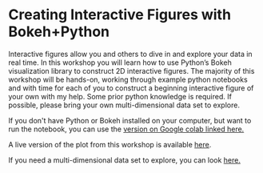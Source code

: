 # Creating Interactive Figures with Bokeh+Python 

Interactive figures allow you and others to dive in and explore your data in real time.  In this workshop you will learn how to use Python’s Bokeh visualization library to construct 2D interactive figures.  The majority of this workshop will be hands-on, working through example python notebooks and with time for each of you to construct a beginning interactive figure of your own with my help.  Some prior python knowledge is required.  If possible, please bring your own multi-dimensional data set to explore.

If you don't have Python or Bokeh installed on your computer, but want to run the notebook, you can use the [version on Google colab linked here.](https://colab.research.google.com/drive/1ByHW4y21BJui69NcnRDXaz0UDzq-hdTD?usp=sharing)

A live version of the plot from this workshop is available [here](https://ageller.github.io/IntroToBokeh/scatterSelect.html).

If you need a multi-dimensional data set to explore, you can look [here.](https://github.com/ageller/IDEAS_FSS-Vis/tree/master/datasets)
